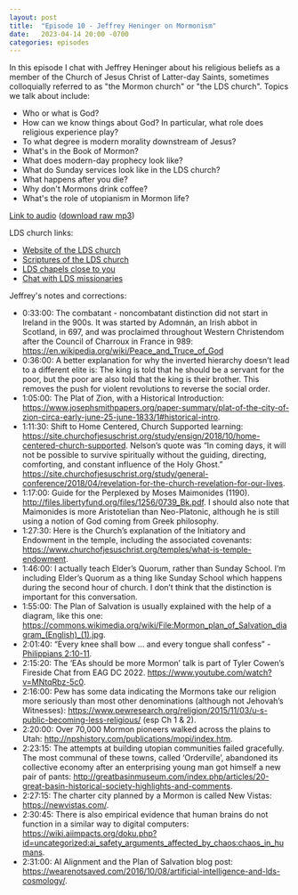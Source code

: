 ```yaml
---
layout: post
title:  "Episode 10 - Jeffrey Heninger on Mormonism"
date:   2023-04-14 20:00 -0700
categories: episodes
---
```


In this episode I chat with Jeffrey Heninger about his religious beliefs as a member of the Church of Jesus Christ of Latter-day Saints, sometimes colloquially referred to as "the Mormon church" or "the LDS church". Topics we talk about include:
 - Who or what is God?
 - How can we know things about God? In particular, what role does religious experience play?
 - To what degree is modern morality downstream of Jesus?
 - What's in the Book of Mormon?
 - What does modern-day prophecy look like?
 - What do Sunday services look like in the LDS church?
 - What happens after you die?
 - Why don't Mormons drink coffee?
 - What's the role of utopianism in Mormon life?

[Link to audio](https://podcasts.google.com/feed/aHR0cHM6Ly9mZWVkcy5saWJzeW4uY29tLzQzODA4MS9yc3M/episode/YzU1MzQwM2ItMjMwNS00NjFmLWI2YjItYjU5MmQ5ODdhY2Yz) ([download raw mp3](https://www.dropbox.com/s/mpj2gnsn7guahao/Heninger_final.mp3?dl=0))

LDS church links:
 - [Website of the LDS church](https://www.churchofjesuschrist.org/)
 - [Scriptures of the LDS church](https://www.churchofjesuschrist.org/study/scriptures)
 - [LDS chapels close to you](https://maps.churchofjesuschrist.org/)
 - [Chat with LDS missionaries](https://chat.comeuntochrist.org/chat/)

Jeffrey's notes and corrections:
 - 0:33:00: The combatant - noncombatant distinction did not start in Ireland in the 900s. It was started by Adomnán, an Irish abbot in Scotland, in 697, and was proclaimed throughout Western Christendom after the Council of Charroux in France in 989: <https://en.wikipedia.org/wiki/Peace_and_Truce_of_God>
 - 0:36:00: A better explanation for why the inverted hierarchy doesn’t lead to a different elite is: The king is told that he should be a servant for the poor, but the poor are also told that the king is their brother. This removes the push for violent revolutions to reverse the social order.
 - 1:05:00: The Plat of Zion, with a Historical Introduction: <https://www.josephsmithpapers.org/paper-summary/plat-of-the-city-of-zion-circa-early-june-25-june-1833/1#historical-intro>.
 - 1:11:30: Shift to Home Centered, Church Supported learning: <https://site.churchofjesuschrist.org/study/ensign/2018/10/home-centered-church-supported>. Nelson’s quote was “In coming days, it will not be possible to survive spiritually without the guiding, directing, comforting, and constant influence of the Holy Ghost.” <https://site.churchofjesuschrist.org/study/general-conference/2018/04/revelation-for-the-church-revelation-for-our-lives>.
 - 1:17:00: Guide for the Perplexed by Moses Maimonides (1190). <http://files.libertyfund.org/files/1256/0739_Bk.pdf>. I should also note that Maimonides is more Aristotelian than Neo-Platonic, although he is still using a notion of God coming from Greek philosophy.
 - 1:27:30: Here is the Church’s explanation of the Initiatory and Endowment in the temple, including the associated covenants: <https://www.churchofjesuschrist.org/temples/what-is-temple-endowment>.
 - 1:46:00: I actually teach Elder’s Quorum, rather than Sunday School. I’m including Elder’s Quorum as a thing like Sunday School which happens during the second hour of church. I don’t think that the distinction is important for this conversation.
 - 1:55:00: The Plan of Salvation is usually explained with the help of a diagram, like this one: <https://commons.wikimedia.org/wiki/File:Mormon_plan_of_Salvation_diagram_(English)_(1).jpg>.
 - 2:01:40: “Every knee shall bow … and every tongue shall confess” - [Philippians 2:10-11](https://www.churchofjesuschrist.org/study/scriptures/nt/philip/2?lang=eng).
 - 2:15:20: The ‘EAs should be more Mormon’ talk is part of Tyler Cowen’s Fireside Chat from EAG DC 2022. <https://www.youtube.com/watch?v=MNtqRbz-5c0>.
 - 2:16:00: Pew has some data indicating the Mormons take our religion more seriously than most other denominations (although not Jehovah’s Witnesses): <https://www.pewresearch.org/religion/2015/11/03/u-s-public-becoming-less-religious/> (esp Ch 1 & 2).
 - 2:20:00: Over 70,000 Mormon pioneers walked across the plains to Utah: <http://npshistory.com/publications/mopi/index.htm>.
 - 2:23:15: The attempts at building utopian communities failed gracefully. The most communal of these towns, called ‘Orderville’, abandoned its collective economy after an enterprising young man got himself a new pair of pants: <http://greatbasinmuseum.com/index.php/articles/20-great-basin-historical-society-highlights-and-comments>.
 - 2:27:15: The charter city planned by a Mormon is called New Vistas: <https://newvistas.com/>.
 - 2:30:45: There is also empirical evidence that human brains do not function in a similar way to digital computers: <https://wiki.aiimpacts.org/doku.php?id=uncategorized:ai_safety_arguments_affected_by_chaos:chaos_in_humans>.
 - 2:31:00: AI Alignment and the Plan of Salvation blog post: <https://wearenotsaved.com/2016/10/08/artificial-intelligence-and-lds-cosmology/>.

